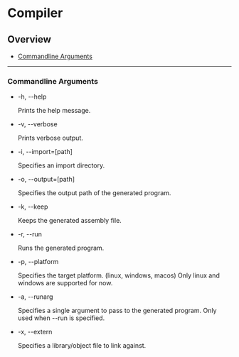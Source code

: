 # Compiler

## Overview
 - [Commandline Arguments](#commandline-arguments)

---

### Commandline Arguments

 - -h, --help
 
   Prints the help message.

 - -v, --verbose

   Prints verbose output.

 - -i, --import=\[path\]

   Specifies an import directory.
  
 - -o, --output=\[path\]

   Specifies the output path of the generated program.

 - -k, --keep

   Keeps the generated assembly file.

 - -r, --run

   Runs the generated program.

 - -p, --platform
 
   Specifies the target platform. (linux, windows, macos)
   Only linux and windows are supported for now.

 - -a, --runarg
  
    Specifies a single argument to pass to the generated program.
    Only used when --run is specified.

 - -x, --extern
  
    Specifies a library/object file to link against.